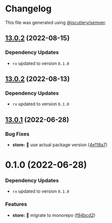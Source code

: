 # Changelog

This file was generated using [@jscutlery/semver](https://github.com/jscutlery/semver).

## [13.0.2](https://github.com/ngry-project/workspace/compare/store@13.0.1...store@13.0.2) (2022-08-15)

### Dependency Updates

* `rx` updated to version `0.1.0`


## [13.0.2](https://github.com/ngry-project/workspace/compare/store@13.0.1...store@13.0.2) (2022-08-13)

### Dependency Updates

* `rx` updated to version `0.1.0`


## [13.0.1](https://github.com/ngry-project/workspace/compare/store@0.1.0...store@13.0.1) (2022-06-28)


### Bug Fixes

* **store:** :wrench: use actual package version ([4e118a7](https://github.com/ngry-project/workspace/commit/4e118a73a692b836eb01a25de7ae178587845ba5))



# 0.1.0 (2022-06-28)

### Dependency Updates

* `rx` updated to version `0.1.0`

### Features

* **store:** :truck: migrate to monorepo ([f94bcd2](https://github.com/ngry-project/workspace/commit/f94bcd24edcfe54606726e45ffc43959e3fb5f3a))
